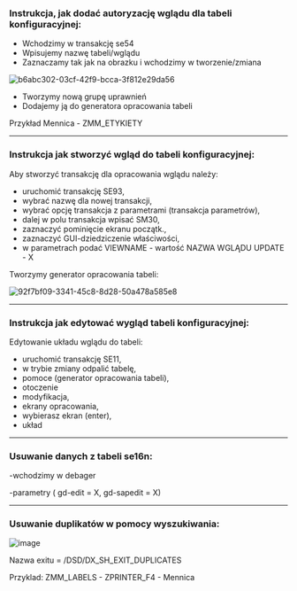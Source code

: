 ### Instrukcja, jak dodać autoryzację wglądu dla tabeli konfiguracyjnej:

* Wchodzimy w transakcję se54
* Wpisujemy nazwę tabeli/wglądu
* Zaznaczamy tak jak na obrazku i wchodzimy w tworzenie/zmiana

![b6abc302-03cf-42f9-bcca-3f812e29da56](https://user-images.githubusercontent.com/91785152/204552477-25fcf053-bc05-41ba-a3e7-9c1f105337df.jpg)

* Tworzymy nową grupę uprawnień
* Dodajemy ją do generatora opracowania tabeli

Przykład Mennica - ZMM_ETYKIETY

-----------------------------------------------------------------------------------------------------------------------------------------------------------------------

### Instrukcja jak stworzyć wgląd do tabeli konfiguracyjnej:

Aby stworzyć transakcję dla opracowania wglądu należy:

- uruchomić transakcję SE93,
- wybrać nazwę dla nowej transakcji,
- wybrać opcję transakcja z parametrami (transakcja parametrów),
- dalej w polu transakcja wpisać SM30,
- zaznaczyć pominięcie ekranu początk.,
- zaznaczyć GUI-dziedziczenie właściwości,
- w parametrach podać VIEWNAME - wartość NAZWA WGLĄDU
		      UPDATE	- X
		      
Tworzymy generator opracowania tabeli:

![92f7bf09-3341-45c8-8d28-50a478a585e8](https://user-images.githubusercontent.com/91785152/198004684-a3dce76d-9377-49cf-a564-8c2e45915daa.jpg)

-----------------------------------------------------------------------------------------------------------------------------------------------------------------------

### Instrukcja jak edytować wygląd tabeli konfiguracyjnej:

Edytowanie układu wglądu do tabeli:

- uruchomić transakcję SE11,
- w trybie zmiany odpalić tabelę,
- pomoce (generator opracowania tabeli),
- otoczenie
- modyfikacja,
- ekrany opracowania,
- wybierasz ekran (enter),
- układ

-----------------------------------------------------------------------------------------------------------------------------------------------------------------------

### Usuwanie danych z tabeli se16n:

-wchodzimy w debager

-parametry ( gd-edit = X, gd-sapedit = X)

-----------------------------------------------------------------------------------------------------------------------------------------------------------------------

### Usuwanie duplikatów w pomocy wyszukiwania:

![image](https://user-images.githubusercontent.com/91785152/205066443-0507f392-41af-4f48-aa8f-938e20ae76fe.png)

Nazwa exitu = /DSD/DX_SH_EXIT_DUPLICATES

Przyklad: ZMM_LABELS - ZPRINTER_F4 - Mennica

